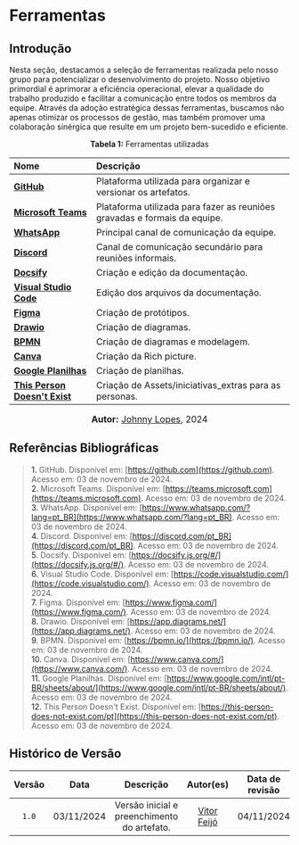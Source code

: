 # Ferramentas

## Introdução

Nesta seção, destacamos a seleção de ferramentas realizada pelo nosso grupo para potencializar o desenvolvimento do projeto. Nosso objetivo primordial é aprimorar a eficiência operacional, elevar a qualidade do trabalho produzido e facilitar a comunicação entre todos os membros da equipe. Através da adoção estratégica dessas ferramentas, buscamos não apenas otimizar os processos de gestão, mas também promover uma colaboração sinérgica que resulte em um projeto bem-sucedido e eficiente.

<p align="center"> <strong> Tabela 1:</strong> Ferramentas utilizadas </p>

<center>

| Nome | Descrição |
| :-- | :-- |
| **[GitHub](#anchor_1)** | Plataforma utilizada para organizar e versionar os artefatos. |
| **[Microsoft Teams](#anchor_2)** | Plataforma utilizada para fazer as reuniões gravadas e formais da equipe. |
| **[WhatsApp](#anchor_3)** | Principal canal de comunicação da equipe. |
| **[Discord](#anchor_4)** | Canal de comunicação secundário para reuniões informais. |
| **[Docsify](#anchor_5)** | Criação e edição da documentação. |
| **[Visual Studio Code](#anchor_6)** | Edição dos arquivos da documentação. |
| **[Figma](#anchor_7)** | Criação de protótipos. |
| **[Drawio](#anchor_8)** | Criação de diagramas. |
| **[BPMN](#anchor_9)** | Criação de diagramas e modelagem. |
| **[Canva](#anchor_10)** | Criação da Rich picture. |
| **[Google Planilhas](#anchor_11)** | Criação de planilhas. |
| **[This Person Doesn't Exist](#anchor_12)** | Criação de Assets/iniciativas_extras para as personas. |

</center>

<font size="3"><p style="text-align: center"><b>Autor:</b> [Johnny Lopes](https://github.com/JohnnyLopess), 2024</p></font>

## Referências Bibliográficas

> <a id="anchor_1">1.</a> GitHub. Disponível em: [https://github.com](https://github.com). Acesso em: 03 de novembro de 2024. <br />
> <a id="anchor_2">2.</a> Microsoft Teams. Disponível em: [https://teams.microsoft.com](https://teams.microsoft.com). Acesso em: 03 de novembro de 2024. <br />
> <a id="anchor_3">3.</a> WhatsApp. Disponível em: [https://www.whatsapp.com/?lang=pt_BR](https://www.whatsapp.com/?lang=pt_BR). Acesso em: 03 de novembro de 2024. <br />
> <a id="anchor_4">4.</a> Discord. Disponível em: [https://discord.com/pt_BR](https://discord.com/pt_BR). Acesso em: 03 de novembro de 2024. <br />
> <a id="anchor_5">5.</a> Docsify. Disponível em: [https://docsify.js.org/#/](https://docsify.js.org/#/). Acesso em: 03 de novembro de 2024. <br />
> <a id="anchor_6">6.</a> Visual Studio Code. Disponível em: [https://code.visualstudio.com/](https://code.visualstudio.com/). Acesso em: 03 de novembro de 2024. <br />
> <a id="anchor_7">7.</a> Figma. Disponível em: [https://www.figma.com/](https://www.figma.com/). Acesso em: 03 de novembro de 2024. <br />
> <a id="anchor_8">8.</a> Drawio. Disponível em: [https://app.diagrams.net/](https://app.diagrams.net/). Acesso em: 03 de novembro de 2024. <br />
> <a id="anchor_9">9.</a> BPMN. Disponível em: [https://bpmn.io/](https://bpmn.io/). Acesso em: 03 de novembro de 2024. <br />
> <a id="anchor_10">10.</a> Canva. Disponível em: [https://www.canva.com/](https://www.canva.com/). Acesso em: 03 de novembro de 2024. <br />
> <a id="anchor_11">11.</a> Google Planilhas. Disponível em: [https://www.google.com/intl/pt-BR/sheets/about/](https://www.google.com/intl/pt-BR/sheets/about/). Acesso em: 03 de novembro de 2024. <br />
> <a id="anchor_12" >12.</a> This Person Doesn't Exist. Disponível em: [https://this-person-does-not-exist.com/pt](https://this-person-does-not-exist.com/pt). Acesso em: 03 de novembro de 2024. <br />

## Histórico de Versão

| Versão | Data | Descrição | Autor(es) | Data de revisão | Revisor(es) |
| :-: | :-: | :-: | :-: | :-: | :-: |
| `1.0` | 03/11/2024 | Versão inicial e preenchimento do artefato. | [Vitor Feijó](https://github.com/vitorfleonardo) |  04/11/2024  |  [João Barreto](https://github.com/JoaoBarreto03)  |
